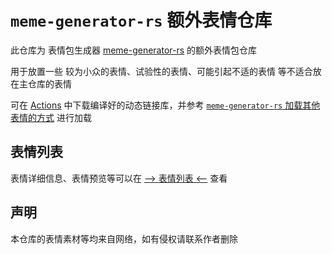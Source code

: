 # `meme-generator-rs` 额外表情仓库

此仓库为 表情包生成器 [meme-generator-rs](https://github.com/MemeCrafters/meme-generator-rs) 的额外表情包仓库

用于放置一些 较为小众的表情、试验性的表情、可能引起不适的表情 等不适合放在主仓库的表情

可在 [Actions](https://github.com/MemeCrafters/meme-generator-contrib-rs/actions) 中下载编译好的动态链接库，并参考 [`meme-generator-rs` 加载其他表情的方式](https://github.com/MemeCrafters/meme-generator-rs/wiki/%E5%8A%A0%E8%BD%BD%E5%85%B6%E4%BB%96%E8%A1%A8%E6%83%85) 进行加载

## 表情列表

表情详细信息、表情预览等可以在 [--> 表情列表 <--](https://github.com/MemeCrafters/meme-generator-contrib-rs/wiki/%E8%A1%A8%E6%83%85%E5%88%97%E8%A1%A8) 查看

## 声明

本仓库的表情素材等均来自网络，如有侵权请联系作者删除
